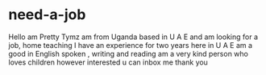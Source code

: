 # need-a-job
Hello am Pretty Tymz am from Uganda based in U A E and am looking for a job, home teaching I have an experience for two years here in U A E am a good in English spoken , writing and reading am a very kind person who loves children however interested u can inbox me thank you 
